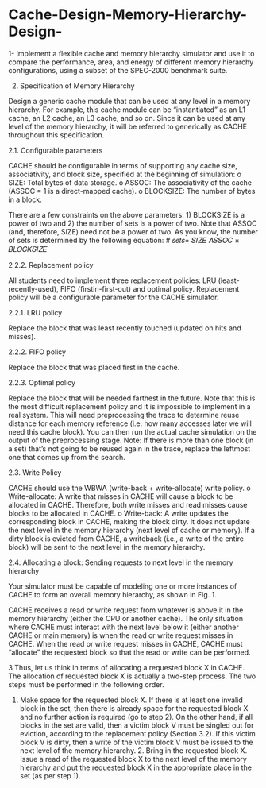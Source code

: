 # Cache-Design-Memory-Hierarchy-Design-
1- Implement a flexible cache and memory hierarchy simulator and use it to compare the performance, area, and energy of different memory hierarchy configurations, using a subset of the SPEC-2000 benchmark suite.

2. Specification of Memory Hierarchy 
 
Design a generic cache module that can be used at any level in a memory hierarchy. For example, this cache module can be “instantiated” as an L1 cache, an L2 cache, an L3 cache, and so on. Since it can be used at any level of the memory hierarchy, it will be referred to generically as CACHE throughout this specification. 
 
2.1. Configurable parameters 
 
CACHE should be configurable in terms of supporting any cache size, associativity, and block size, specified at the beginning of simulation:    o SIZE: Total bytes of data storage.  o ASSOC: The associativity of the cache (ASSOC = 1 is a direct-mapped cache).  o    BLOCKSIZE: The number of bytes in a block. 
 
There are a few constraints on the above parameters: 1) BLOCKSIZE is a power of two and 2) the number of sets is a power of two. Note that ASSOC (and, therefore, SIZE) need not be a power of two. As you know, the number of sets is determined by the following equation:  #	𝑠𝑒𝑡𝑠= 𝑆𝐼𝑍𝐸 𝐴𝑆𝑆𝑂𝐶	×	𝐵𝐿𝑂𝐶𝐾𝑆𝐼𝑍𝐸  
 
 
 2 
2.2. Replacement policy 
 
All students need to implement three replacement policies: LRU (least-recently-used), FIFO (firstin-first-out) and optimal policy. Replacement policy will be a configurable parameter for the CACHE simulator. 
 
2.2.1. LRU policy 
 
Replace the block that was least recently touched (updated on hits and misses). 
 
2.2.2. FIFO policy 
 
Replace the block that was placed first in the cache. 
 
2.2.3. Optimal policy 
 
Replace the block that will be needed farthest in the future. Note that this is the most difficult replacement policy and it is impossible to implement in a real system. This will need preprocessing the trace to determine reuse distance for each memory reference (i.e. how many accesses later we will need this cache block). You can then run the actual cache simulation on the output of the preprocessing stage. Note: 
 If there is more than one block (in a set) that’s not going to be reused again in the trace, replace the leftmost one that comes up from the search. 
 
2.3. Write Policy 
 
 
CACHE should use the WBWA (write-back + write-allocate) write policy. o Write-allocate: A write that misses in CACHE will cause a block to be allocated in  CACHE. Therefore, both write misses and read misses cause blocks to be allocated in CACHE.  o Write-back: A write updates the corresponding block in CACHE, making the block dirty. It does not update the next level in the memory hierarchy (next level of cache or memory). If a dirty block is evicted from CACHE, a writeback (i.e., a write of the entire block) will be sent to the next level in the memory hierarchy. 
 
2.4. Allocating a block: Sending requests to next level in the memory hierarchy 
 
Your simulator must be capable of modeling one or more instances of CACHE to form an overall memory hierarchy, as shown in Fig. 1. 
 
CACHE receives a read or write request from whatever is above it in the memory hierarchy (either the CPU or another cache). The only situation where CACHE must interact with the next level below it (either another CACHE or main memory) is when the read or write request misses in CACHE. When the read or write request misses in CACHE, CACHE must “allocate” the requested block so that the read or write can be performed. 
 
 3 
Thus, let us think in terms of allocating a requested block X in CACHE. The allocation of requested block X is actually a two-step process. The two steps must be performed in the following order. 
 1. Make space for the requested block X. If there is at least one invalid block in the set, then there is already space for the requested block X and no further action is required (go to step 2). On the other hand, if all blocks in the set are valid, then a victim block V must be singled out for eviction, according to the replacement policy (Section 3.2). If this victim block V is dirty, then a write of the victim block V must be issued to the next level of the memory hierarchy.  2. Bring in the requested block X. Issue a read of the requested block X to the next level of the memory hierarchy and put the requested block X in the appropriate place in the set (as per step 1). 
